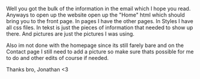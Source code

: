 Well you got the bulk of the information in the email which I hope you read.
Anyways to open up the website open up the "Home" html which should bring you to the front page.
In pages I have the other pages. In Styles I have all css files. In tekst is just the pieces of information 
that needed to show up there.
And pictures are just the pictures I was using.

Also im not done with the homepage since its still farely bare and on the Contact page I still need to add
a picture so make sure thats possible for me to do and other edits of course if needed.

Thanks bro, Jonathan <3